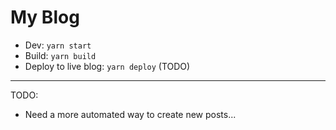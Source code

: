 # My Blog

* Dev: `yarn start`
* Build: `yarn build`
* Deploy to live blog: `yarn deploy` (TODO)

---

TODO:

* Need a more automated way to create new posts...
